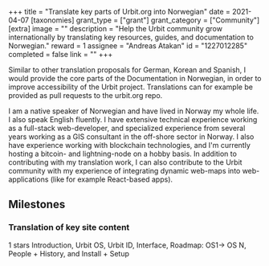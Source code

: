 +++
title = "Translate key parts of Urbit.org into Norwegian"
date = 2021-04-07
[taxonomies]
grant_type = ["grant"]
grant_category = ["Community"]
[extra]
image = ""
description = "Help the Urbit community grow internationally by translating key resources, guides, and documentation to Norwegian."
reward = 1
assignee = "Andreas Atakan"
id = "1227012285"
completed = false
link = ""
+++

Similar to other translation proposals for German, Korean and Spanish, I would provide the core parts of the Documentation in Norwegian, in order to improve accessibility of the Urbit project.
Translations can for example be provided as pull requests to the urbit.org repo.

I am a native speaker of Norwegian and have lived in Norway my whole life. I also speak English fluently.
I have extensive technical experience working as a full-stack web-developer, and specialized experience from several years working as a GIS consultant in the off-shore sector in Norway. I also have experience working with blockchain technologies, and I'm currently hosting a bitcoin- and lightning-node on a hobby basis.
In addition to contributing with my translation work, I can also contribute to the Urbit community with my experience of integrating dynamic web-maps into web-applications (like for example React-based apps).

## Milestones


### Translation of key site content
1 stars
Introduction, Urbit OS, Urbit ID, Interface, Roadmap: OS1-> OS N, People + History, and Install + Setup

    